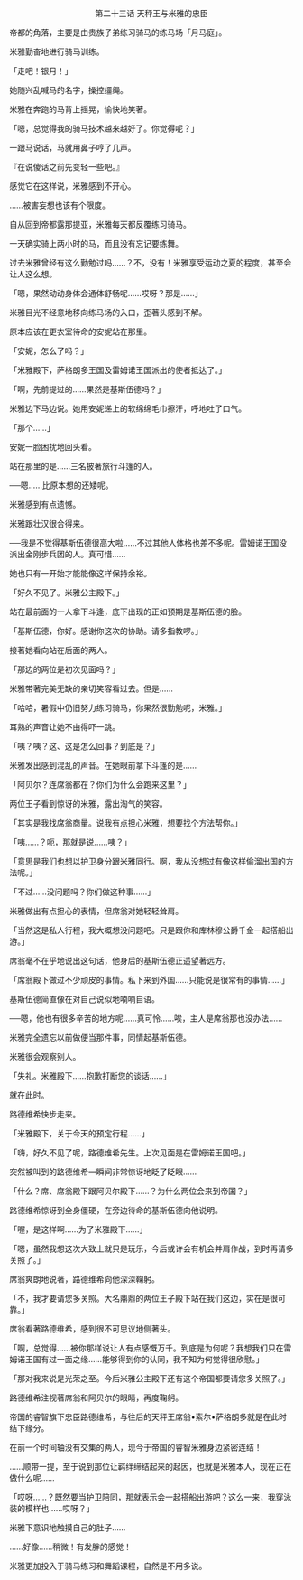 <p align="center">第二十三话 天秤王与米雅的忠臣</p>

帝都的角落，主要是由贵族子弟练习骑马的练马场「月马庭」。

米雅勤奋地进行骑马训练。

「走吧！银月！」

她随兴乱喊马的名字，操控缰绳。

米雅在奔跑的马背上摇晃，愉快地笑著。

「嗯，总觉得我的骑马技术越来越好了。你觉得呢？」

一跟马说话，马就用鼻子哼了几声。

『在说傻话之前先变轻一些吧。』

感觉它在这样说，米雅感到不开心。

……被害妄想也该有个限度。

自从回到帝都露那提亚，米雅每天都反覆练习骑马。

一天确实骑上两小时的马，而且没有忘记要练舞。

过去米雅曾经有这么勤勉过吗……？不，没有！米雅享受运动之夏的程度，甚至会让人这么想。

「嗯，果然动动身体会通体舒畅呢……哎呀？那是……」

米雅目光不经意地移向练马场的入口，歪著头感到不解。

原本应该在更衣室待命的安妮站在那里。

「安妮，怎么了吗？」

「米雅殿下，萨格朗多王国及雷姆诺王国派出的使者抵达了。」

「啊，先前提过的……果然是基斯伍德吗？」

米雅边下马边说。她用安妮递上的软绵绵毛巾擦汗，呼地吐了口气。

「那个……」

安妮一脸困扰地回头看。

站在那里的是……三名披著旅行斗篷的人。

──嗯……比原本想的还矮呢。

米雅感到有点遗憾。

米雅跟壮汉很合得来。

──我是不觉得基斯伍德很高大啦……不过其他人体格也差不多呢。雷姆诺王国没派出金刚步兵团的人。真可惜……

她也只有一开始才能能像这样保持余裕。

「好久不见了。米雅公主殿下。」

站在最前面的一人拿下斗逢，底下出现的正如预期是基斯伍德的脸。

「基斯伍德，你好。感谢你这次的协助。请多指教啰。」

接著她看向站在后面的两人。

「那边的两位是初次见面吗？」

米雅带著完美无缺的亲切笑容看过去。但是……

「哈哈，暑假中仍旧努力练习骑马，你果然很勤勉呢，米雅。」

耳熟的声音让她不由得吓一跳。

「咦？咦？这、这是怎么回事？到底是？」

米雅发出感到混乱的声音。在她眼前拿下斗篷的是……

「阿贝尔？连席翁都在？你们为什么会跑来这里？」

两位王子看到惊讶的米雅，露出淘气的笑容。

「其实是我找席翁商量。说我有点担心米雅，想要找个方法帮你。」

「咦……？呃，那就是说……咦？」

「意思是我们也想以护卫身分跟米雅同行。啊，我从没想过有像这样偷溜出国的方法呢。」

「不过……没问题吗？你们做这种事……」

米雅做出有点担心的表情，但席翁对她轻轻耸肩。

「当然这是私人行程，我大概想没问题吧。只是跟你和库林穆公爵千金一起搭船出游。」

席翁毫不在乎地说出这句话，他身后的基斯伍德正遥望著远方。

「席翁殿下做过不少顽皮的事情。私下来到外国……只能说是很常有的事情……」

基斯伍德简直像在对自己说似地喃喃自语。

──嗯，他也有很多辛苦的地方呢……真可怜……唉，主人是席翁那也没办法……

米雅完全遗忘以前做便当那件事，同情起基斯伍德。

米雅很会观察别人。

「失礼。米雅殿下……抱歉打断您的谈话……」

就在此时。

路德维希快步走来。

「米雅殿下，关于今天的预定行程……」

「嗨，好久不见了呢，路德维希先生。上次见面是在雷姆诺王国吧。」

突然被叫到的路德维希一瞬间非常惊讶地眨了眨眼……

「什么？席、席翁殿下跟阿贝尔殿下……？为什么两位会来到帝国？」

路德维希惊讶到全身僵硬，在旁边待命的基斯伍德向他说明。

「喔，是这样啊……为了米雅殿下……」

「嗯，虽然我想这次大致上就只是玩乐，今后或许会有机会并肩作战，到时再请多关照了。」

席翁爽朗地说著，路德维希向他深深鞠躬。

「不，我才要请您多关照。大名鼎鼎的两位王子殿下站在我们这边，实在是很可靠。」

席翁看著路德维希，感到很不可思议地侧著头。

「啊，总觉得……被你那样说让人有点感慨万千。到底是为何呢？我想我们只在雷姆诺王国有过一面之缘……能够得到你的认同，我不知为何觉得很欣慰。」

「那对我来说是光荣之至。今后米雅公主殿下还有这个帝国都要请您多关照了。」

路德维希注视著席翁和阿贝尔的眼睛，再度鞠躬。

帝国的睿智旗下忠臣路德维希，与往后的天秤王席翁•索尔•萨格朗多就是在此时结下缘分。

在前一个时间轴没有交集的两人，现今于帝国的睿智米雅身边紧密连结！

……顺带一提，至于说到那位让羁绊缔结起来的起因，也就是米雅本人，现在正在做什么呢……

「哎呀……？既然要当护卫陪同，那就表示会一起搭船出游吧？这么一来，我穿泳装的模样也……哎呀？」

米雅下意识地触摸自己的肚子……

……好像……稍微！有发胖的感觉！

米雅更加投入于骑马练习和舞蹈课程，自然是不用多说。


